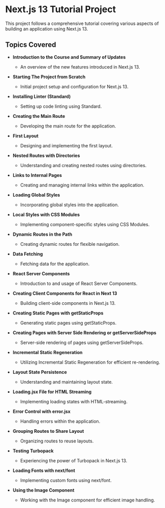 # Next.js 13 Tutorial Project

This project follows a comprehensive tutorial covering various aspects of building an application using Next.js 13.

## Topics Covered

- **Introduction to the Course and Summary of Updates**

  - An overview of the new features introduced in Next.js 13.

- **Starting The Project from Scratch**

  - Initial project setup and configuration for Next.js 13.

- **Installing Linter (Standard)**

  - Setting up code linting using Standard.

- **Creating the Main Route**

  - Developing the main route for the application.

- **First Layout**

  - Designing and implementing the first layout.

- **Nested Routes with Directories**

  - Understanding and creating nested routes using directories.

- **Links to Internal Pages**

  - Creating and managing internal links within the application.

- **Loading Global Styles**

  - Incorporating global styles into the application.

- **Local Styles with CSS Modules**

  - Implementing component-specific styles using CSS Modules.

- **Dynamic Routes in the Path**

  - Creating dynamic routes for flexible navigation.

- **Data Fetching**

  - Fetching data for the application.

- **React Server Components**

  - Introduction to and usage of React Server Components.

- **Creating Client Components for React in Next 13**

  - Building client-side components in Next.js 13.

- **Creating Static Pages with getStaticProps**

  - Generating static pages using getStaticProps.

- **Creating Pages with Server Side Rendering or getServerSideProps**

  - Server-side rendering of pages using getServerSideProps.

- **Incremental Static Regeneration**

  - Utilizing Incremental Static Regeneration for efficient re-rendering.

- **Layout State Persistence**

  - Understanding and maintaining layout state.

- **Loading.jsx File for HTML Streaming**

  - Implementing loading states with HTML-streaming.

- **Error Control with error.jsx**

  - Handling errors within the application.

- **Grouping Routes to Share Layout**

  - Organizing routes to reuse layouts.

- **Testing Turbopack**

  - Experiencing the power of Turbopack in Next.js 13.

- **Loading Fonts with next/font**

  - Implementing custom fonts using next/font.

- **Using the Image Component**
  - Working with the Image component for efficient image handling.
